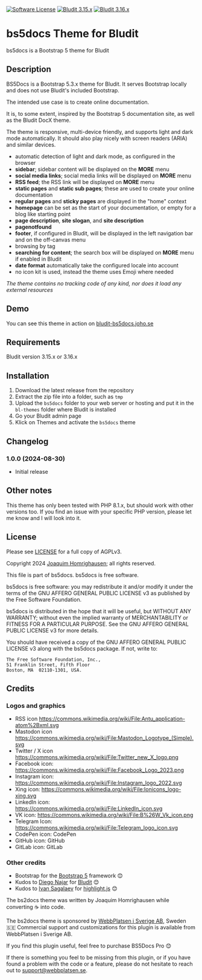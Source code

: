 [![Software License](https://img.shields.io/badge/License-AGPLv3-green.svg?style=flat-square)](LICENSE) [![Bludit 3.15.x](https://img.shields.io/badge/Bludit-3.15.x-blue.svg?style=flat-square)](https://bludit.com) [![Bludit 3.16.x](https://img.shields.io/badge/Bludit-3.16.x-blue.svg?style=flat-square)](https://bludit.com)

# bs5docs Theme for Bludit

bs5docs is a Bootstrap 5 theme for Bludit

## Description

BS5Docs is a Bootstrap 5.3.x theme for Bludit. It serves Bootstrap locally and does not use Bludit's included Bootstrap.

The intended use case is to create online documentation.

It is, to some extent, inspired by the Bootstrap 5 documentation site, as well as the Bludit DocX theme.

The theme is responsive, multi-device friendly, and supports light and dark mode automatically. It should also play nicely with screen readers (ARIA) and similar devices.

* automatic detection of light and dark mode, as configured in the browser
* **sidebar**; sidebar content will be displayed on the **MORE** menu
* **social media links**; social media links will be displayed on **MORE** menu
* **RSS feed**; the RSS link will be displayed on **MORE** menu
* **static pages** and **static sub pages**; these are used to create your online documentation
* **regular pages** and **sticky pages** are displayed in the "home" context
* **homepage** can be set as the start of your documentation, or empty for a blog like starting point
* **page description**, **site slogan**, and **site description**
* **pagenotfound**
* **footer**, if configured in Bludit, will be displayed in the left navigation bar and on the off-canvas menu
* browsing by tag
* **searching for content**; the search box will be displayed on **MORE** menu if enabled in Bludit
* **date format** automatically take the configured locale into account
* no icon kit is used, instead the theme uses Emoji where needed

_The theme contains no tracking code of any kind, nor does it load any external resources_

## Demo

You can see this theme in action on [bludit-bs5docs.joho.se](https://bludit-bs5docs.joho.se)

## Requirements

Bludit version 3.15.x or 3.16.x

## Installation

1. Download the latest release from the repository
2. Extract the zip file into a folder, such as `tmp`
3. Upload the `bs5docs` folder to your web server or hosting and put it in the `bl-themes` folder where Bludit is installed
4. Go your Bludit admin page
5. Klick on Themes and activate the `bs5docs` theme

## Changelog

### 1.0.0 (2024-08-30)
* Initial release

## Other notes

This theme has only been tested with PHP 8.1.x, but should work with other versions too. If you find an issue with your specific PHP version, please let me know and I will look into it.

## License

Please see [LICENSE](LICENSE) for a full copy of AGPLv3.

Copyright 2024 [Joaquim Homrighausen](https://github.com/joho1968); all rights reserved.

This file is part of bs5docs. bs5docs is free software.

bs5docs is free software: you may redistribute it and/or modify it  under
the terms of the GNU AFFERO GENERAL PUBLIC LICENSE v3 as published by the
Free Software Foundation.

bs5docs is distributed in the hope that it will be useful, but WITHOUT
ANY WARRANTY; without even the implied warranty of MERCHANTABILITY or
FITNESS FOR A PARTICULAR PURPOSE. See the GNU AFFERO GENERAL PUBLIC LICENSE
v3 for more details.

You should have received a copy of the GNU AFFERO GENERAL PUBLIC LICENSE v3
along with the bs5docs package. If not, write to:
```
The Free Software Foundation, Inc.,
51 Franklin Street, Fifth Floor
Boston, MA  02110-1301, USA.
```

## Credits

### Logos and graphics

* RSS icon https://commons.wikimedia.org/wiki/File:Antu_application-atom%2Bxml.svg
* Mastodon icon https://commons.wikimedia.org/wiki/File:Mastodon_Logotype_(Simple).svg
* Twitter / X icon https://commons.wikimedia.org/wiki/File:Twitter_new_X_logo.png
* Facebook icon: https://commons.wikimedia.org/wiki/File:Facebook_Logo_2023.png
* Instagram icon: https://commons.wikimedia.org/wiki/File:Instagram_logo_2022.svg
* Xing icon: https://commons.wikimedia.org/wiki/File:Ionicons_logo-xing.svg
* LinkedIn icon: https://commons.wikimedia.org/wiki/File:LinkedIn_icon.svg
* VK icon: https://commons.wikimedia.org/wiki/File:B%26W_Vk_icon.png
* Telegram Icon: https://commons.wikimedia.org/wiki/File:Telegram_logo_icon.svg
* CodePen icon: CodePen
* GitHub icon: GitHub
* GitLab icon: GitLab

### Other credits

* Bootstrap for the [Bootstrap 5](https://getboostrap.com) framework :blush:
* Kudos to [Diego Najar](https://github.com/dignajar) for [Bludit](https://bludit.com) :blush:
* Kudos to [Ivan Sagalaev](https://github.com/isagalaev) for [highlight.js](https://highlightjs.org) :blush:

The bs2docs theme was written by Joaquim Homrighausen while converting :coffee: into code.

The bs2docs theme is sponsored by [WebbPlatsen i Sverige AB](https://webbplatsen.se), Sweden :sweden:
Commercial support and customizations for this plugin is available from WebbPlatsen i Sverige AB.

If you find this plugin useful, feel free to purchase BS5Docs Pro :blush:

If there is something you feel to be missing from this plugin, or if you have found a problem with the code or a feature, please do  not hesitate to reach out to support@webbplatsen.se.
